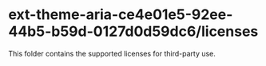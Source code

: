 # ext-theme-aria-ce4e01e5-92ee-44b5-b59d-0127d0d59dc6/licenses

This folder contains the supported licenses for third-party use.
